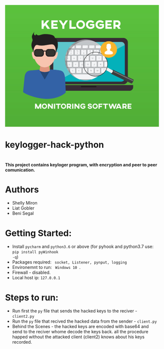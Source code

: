 <img src="./images/keylogger-guide.jpg">

<h1> keylogger-hack-python <h1>
<h4> This project contains keyloger program, with encryption and peer to peer comunication. <h4>
  
# Authors
  * Shelly Miron
  * Liat Gobler
  * Beni Segal
# Getting Started:
  * Install <code>pycharm</code> and <code>python3.6</code> or above (for pyhook and python3.7 use: <code>pip install pyWinhook -q</code>)
  * Packages required: <code> socket, Listener, pynput, logging </code>
  * Environemnt to run: <code> Windows 10 </code>.
  * Firewall - disabled.
  * Local host ip: <code>127.0.0.1</code>
# Steps to run:
  * Run first the <code>py</code> file that sends the hacked keys to the reciver - <code>client2.py</code>
  * Run the <code>py</code> file that recived the hacked data from the sender - <code>client.py</code>
  * Behind the Scenes - the hacked keys are encoded with base64 and send to the reciver
    whome decode the keys back. all the procedure happed without the attacked client (client2) knows about his keys recorded.
